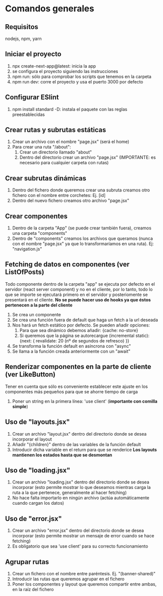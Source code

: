 # Comandos generales

## Requisitos 
nodejs, npm, yarn

## Iniciar el proyecto
1. npx create-next-app@latest: inicia la app
2. se configura el proyecto siguiendo las instrucciones
3. npm run: sólo para comprobar los scripts que tenemos en la carpeta
4. npm run dev: corre el proyecto y usa el puerto 3000 por defecto

## Configurar ESlint
1. npm install standard -D: instala el paquete con las reglas preestablecidas

## Crear rutas y subrutas estáticas
1. Crear un archivo con el nombre "page.jsx" (será el home)
2. Para crear una ruta "/about":
    1. Crear un directorio llamado "about"
    2. Dentro del directorio crear un archivo "page.jsx" (IMPORTANTE: es necesario para cualquier carpeta con rutas)

## Crear subrutas dinámicas
1. Dentro del fichero donde queremos crear una subruta creamos otro fichero con el nombre entre corchetes: Ej. [id]
2. Dentro del nuevo fichero creamos otro archivo "page.jsx"

## Crear componentes
1. Dentro de la carpeta "App" (se puede crear también fuera), creamos una carpeta "components"
2. Dentro de "components" creamos los archivos que queramos (nunca con el nombre "page.jsx" ya que lo transformaríamos en una ruta). Ej: "navigation.js" 

## Fetching de datos en componentes (ver ListOfPosts)
Todo componente dentro de la carpeta "app" se ejecuta por defecto en el servidor (react server component) y no en el cliente, por lo tanto, todo lo que se importe se ejecutará primero en el servidor y posteriomente se presentará en el cliente. 
**No se puede hacer uso de hooks ya que éstos pertenecen a la parte del cliente**
1. Se crea un componente
2. Se crea una función fuera de default que haga un fetch a la url deseada
3. Nos hará un fetch estático por defecto. Se pueden añadir opciones:
    1. Para que sea dinámico debemos añadir: {cache: no-store}
    2. Si queremos que la página se autorecargue (incremental static): {next: {
                                                                            revalidate: 20 (nº de segundos de refresco)
                                                                        }}
4. Se transforma la función default en asíncrona con "async"
5. Se llama a la función creada anteriormente con un "await"

## Renderizar componentes en la parte de cliente (ver LikeButton)
Tener en cuenta que sólo es conveniente establecer este ajuste en los componentes más pequeños para que se ahorre tiempo de carga
1. Poner un string en la primera línea: 'use client' (**importante con comilla simple**)

## Uso de "layouts.jsx"
1. Crear un archivo "layout.jsx" dentro del directorio donde se desea incorporar el layout
2. Añadir "{children}" dentro de las variables de la función default
3. Introducir dicha variable en el return para que se renderice
    **Los layouts mantienen los estados hasta que se desmontan**

## Uso de "loading.jsx"
1. Crear un archivo "loading.jsx" dentro del directorio donde se desea incorporar (esto permite mostrar lo que deseamos mientras carga la ruta a la que pertenece, generalmente al hacer fetching)
2. No hace falta importarlo en ningún archivo (actúa automáticamente cuando cargan los datos)


## Uso de "error.jsx"
1. Crear un archivo "error.jsx" dentro del directorio donde se desea incorporar (esto permite mostrar un mensaje de error cuando se hace fetching)
2. Es obligatorio que sea 'use client' para su correcto funcionamiento

## Agrupar rutas
1. Crear un fichero con el nombre entre paréntesis. Ej. "(banner-shared)"
2. Introducir las rutas que queremos agrupar en el fichero
3. Poner los componentes y layout que queremos compartir entre ambas, en la raíz del fichero